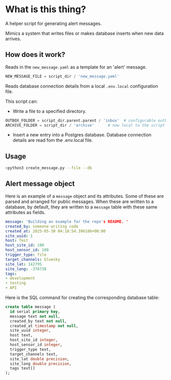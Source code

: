 # What is this thing? 

A helper script for generating alert messages. 

Mimics a system that writes files or makes database inserts when new data arrives.

## How does it work? 

Reads in the `new_message.yaml` as a template for an 'alert' message. 

```python
NEW_MESSAGE_FILE = script_dir / 'new_message.yaml'
```

Reads database connection details from a local `.env.local` configuration file. 


This script can:
* Write a file to a specified directory.

```python
OUTBOX_FOLDER = script_dir.parent.parent / 'inbox'  # configurable outbox
ARCHIVE_FOLDER = script_dir / 'archive'      # now local to the script folder
```

* Insert a new entry into a Postgres database. Database connection details are read fom the .env.local file. 

## Usage

```bash
>python3 create_message.py --file --db
```
## **Alert** message object

Here is an example of a `message` object and its attributes. Some of these are parsed and arranged for public messages. When these are written to a database, by default, they are written to a `message` table with these same attributes as fields. 

```yaml
message: 'Building an example for the repo's README. '
created_by: someone writing code
created_at: 2025-05-30 04:18:54.396106+00:00
site_uuid: 1
host: Test
host_site_id: 100
host_sensor_id: 100
trigger_type: file
target_channels: bluesky
site_lat: 142795
site_long: -378738
tags:
- development
- testing
- API
```

Here is the SQL command for creating the corresponding database table: 

```sql
create table message (
  id serial primary key,
  message text not null,
  created_by text not null,
  created_at timestamp not null,
  site_uuid integer,
  host text,
  host_site_id integer,
  host_sensor_id integer,
  trigger_type text,
  target_channels text,
  site_lat double precision,
  site_long double precision,
  tags text[]
);

```

```

